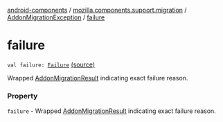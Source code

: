 [android-components](../../index.md) / [mozilla.components.support.migration](../index.md) / [AddonMigrationException](index.md) / [failure](./failure.md)

# failure

`val failure: `[`Failure`](../-addon-migration-result/-failure.md) [(source)](https://github.com/mozilla-mobile/android-components/blob/master/components/support/migration/src/main/java/mozilla/components/support/migration/AddonMigration.kt#L26)

Wrapped [AddonMigrationResult](../-addon-migration-result/index.md) indicating exact failure reason.

### Property

`failure` - Wrapped [AddonMigrationResult](../-addon-migration-result/index.md) indicating exact failure reason.